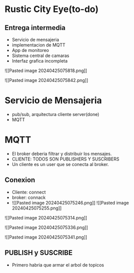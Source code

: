 # Rustic City Eye(to-do)


## Entrega intermedia

- Servicio de mensajeria 
- implementacion de MQTT
- App de monitoreo
- Sistema central de camaras
- Interfaz grafica incompleta

![[Pasted image 20240425075818.png]]

![[Pasted image 20240425075842.png]]

# Servicio de Mensajeria
- pub/sub, arquitectura cliente server(done)
- MQTT

# MQTT

- El broker deberia filtrar y distribuir los mensajes.
- CLIENTE: TODOS SON PUBLISHERS Y SUSCRIBERS
- Un cliente es un user que se conecta al broker.

## Conexion 
- Cliente: connect
- broker: connack
- ![[Pasted image 20240425075246.png]]
![[Pasted image 20240425075255.png]]


![[Pasted image 20240425075314.png]]


![[Pasted image 20240425075336.png]]

![[Pasted image 20240425075341.png]]


## PUBLISH y SUSCRIBE
- Primero habria que armar el arbol de topicos